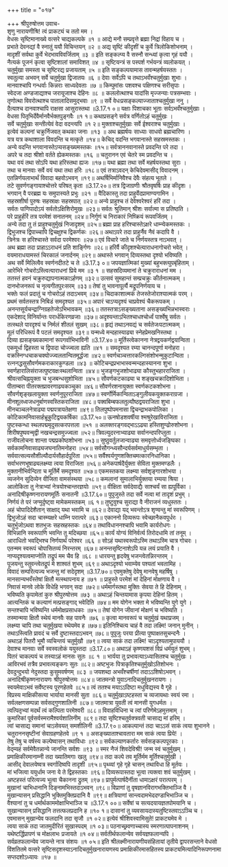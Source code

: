 +++
title = "०१७"

+++
श्रीपुरुषोत्तम उवाच-  
शृणु नारायणीश्रि! त्वं प्राकट्यं च ततो मम ।  
वेधसः सृष्टिमानाख्ये वत्सरे चाद्यकल्पके ॥१ ॥
आद्ये मनौ सम्प्रवृत्ते ब्रह्मा निद्रां विहाय च ।  
प्रभाते देवनद्यां वै स्नातुं ययौ विचिन्तयन् ॥२ ॥
अद्य सृष्टिं कीदृशीं च कुर्वे त्रिलोकिशोभनाम् ।  
मादृशीं सर्वथा कुर्वे भेदभावविवर्जिताम् ॥३ ॥
इति सङ्कल्प्य वै सस्नौ सन्ध्यां कृत्वा गृहं ययौ ।  
नैत्यकं पूजनं कृत्वा सृष्टिशालां समाविशत् ॥४ ॥
सृष्टियन्त्रं स पस्पर्श गर्भयन्त्रं व्यलोकयत् ।  
चतुर्मुखा समस्ता च सृष्टिरद्य प्रजायताम् ॥५ ॥
इति सङ्कल्पयामास तावन्महर्षयस्ततः ।  
स्वतुल्या अभवन् सर्वे चतुर्मुखा द्विजातयः ॥६ ॥
देवाः सर्वेऽपि च तथाऽभवँश्चतुर्मुखाः शुभाः ।  
मानवाश्चापि गन्धर्वाः किन्नराः साध्यदेवताः ॥७ ॥
किम्पुमांसः पशवश्च पक्षिणश्च सरीसृपाः ।  
स्वेदजा अण्डजाद्याश्च जरायूजाश्च देहिनः ॥८ ॥
कललोत्थाश्च यादांसि मृज्जन्याः पत्रसम्भवाः ।  
तृणोत्था विवरोत्थाश्च पातालादिसमुद्भवाः ॥९ ॥
सर्वे वेधःप्रसङ्कल्पाज्जाताश्चतुर्मुखा ननु ।  
दैत्याश्च दानवाश्चापि राक्षसा आसुरास्तथा ॥3.17.१ ०॥
यक्षाः पिशाचका भूताः सर्वऽभवँश्चतुर्मुखाः ।  
वेधसा पितृभिर्देवैर्मानवैर्भक्तपुङ्गवैः ॥१ १॥
कथाप्रसङ्गे सर्वत्र वर्णितोऽहं चतुर्मुखः ।  
सर्वे चतुर्मुखाः सन्तीत्येवं वेदा वदन्त्यपि ॥१ २॥
मुक्ताश्चतुर्मुखाः सर्वे ईश्वराश्च चतुर्मुखाः ।  
इत्येवं कल्पनां चक्रुर्निजवत् कथका जनाः ॥१३ ॥
अथ ब्रह्मर्षयः साध्याः साधवो ब्रह्मचारिणः ।  
यत्र यत्र कथाशाला विवदन्ति च मत्कृते ॥१४॥
केचिद् वदन्ति भगवानास्ते सहस्रमस्तकः ।  
अन्ये वदन्ति भगवानास्तेऽप्यसङ्ख्यमस्तकः ॥१५॥
सर्वत्राननवानास्ते प्रवदन्ति परे तदा ।  
अपरे च तदा श्रीशो वर्तते ह्येकमस्तकः ॥१६ ॥
चतुरानन एवं चेतरे स्म प्रवदन्ति च ।  
यथा वयं तथा सोऽपि यथा हरिस्तथा ह्यजः ॥१७॥
यथा ब्रह्मा तथा सर्वे महर्षयस्तथा सुराः ।  
तथा च मानवाः सर्वे वयं यथा तथा हरिः ॥१८॥
एवं तत्राऽवदन् केचिदेवमासीद् विवादनम् ।  
एतन्निर्णयलाभार्थं विवादा बहवोऽभवन् ॥१९॥
अथर्षिभिर्मानिवैश्च देवैः संहत्य भूतले ।  
तटे सुवर्णगङ्गायाश्चोत्तरे परिषत् कृता ॥3.17.२०॥
तत्र द्विजाग्रणीः श्रौतवृषर्षिः प्राह कीदृशः ।  
भगवान् वै परब्रह्म यः समुपास्यते प्रभुः ॥२१ ॥
वैदिकास्तु तदा प्राहुर्वेदप्रामाण्यगामिन ।  
सहस्रशीर्षा पुरुषः सहस्राक्षः सहस्रपात् ॥२२॥
अन्ये प्राहुश्च तं देवेश्वरेश्वरं हरिं तदा ।  
सर्वतः पाणिपादोऽयं सर्वतोऽक्षिशिरोमुखः ॥२३॥
सर्वतः श्रुतिमान् श्रीशः सर्वात्मा स प्रतिष्ठति ।  
परे प्राहुर्हरिं तत्र परमेशं सनातनम् ॥२४॥
निर्गुणं च निराकारं निष्क्रियं रूपवर्जितम् ।  
अन्ये तदा तु तं प्राहुश्चतुर्मुखं निजादृशम् ॥२५॥
ब्रह्मा प्राह हरिश्चास्तेऽक्षरे धाम्न्येकमस्तकः ।  
द्विभुजश्च द्विपाच्चापि द्विचक्षुश्च द्विकर्णकः ॥२६॥
अथाऽपरे तदा प्राहुर्नैव नैवं कदापि वै ।  
त्रिनेत्रः स हरिश्चास्ते सर्वदा परमेश्वरः ॥२७॥
एवं विचारे जाते च निर्णयस्तत्र नाऽभवत् ।  
अथ ब्रह्मा तदा प्राहाऽऽराधनं प्रति शार्ङ्गिणः ॥२८॥
हरिर्वै कीदृशश्चेत्याराधनागोचरो भवेत् ।  
वयमाराधयामस्तं चिरकालं जनार्दनम् ॥२९॥
अथास्ते भगवान् दिव्यस्तथा दृश्यो भविष्यति ।  
अथ सर्वे मिलित्वैव स्वर्णनदीतटे च ते ॥3.17.३ ०॥
जपयज्ञात्मिकां मुख्यां बहुभक्त्युपबृंहिताम् ।  
आरेभिरे गोचरोऽस्त्वित्याराधनां प्रिये मम ॥३ १ ॥
सहस्रदिव्यमानां ते चक्रुराराधनां मम ।  
ततस्तं हवनं चक्रुरुद्यापनात्मकाऽर्हणम् ॥३२॥
उत्सवं सुमहान्तं सम्प्रचक्रुः कीर्तनात्मकम् ।  
दानभोजनरूपं च नृत्यगीतपुरःसरम् ॥३३॥
तेषां तु भावनापूर्त्यै मद्रूपनिर्णयाय च ।  
भक्तेः फलं प्रदातुं च गोचरोऽहं तदाऽभवम् ॥३४॥
चिदाकाशात्मकं तेजस्तेजोराश्यात्मकं परम् ।  
प्रथमं सर्वतस्तत्र निबिडं समदृश्यत ॥३५॥
अपारं चाऽप्यदृश्यं चाप्रवेश्यं चैकरूपकम् ।  
अनन्तसूर्यचन्द्राग्निग्रहतेजोऽभिभावकम् ॥३६॥
ततस्तत्राऽसङ्ख्यताना असङ्ख्यभिन्नभास्वराः ।  
एकदेशाद् विनिर्यान्तः परार्धकिरणव्रजाः ॥३७॥
अदृश्यन्ताऽभितश्चाधश्चोर्ध्वं पार्श्वेषु सर्वतः ।  
तत्स्थले पारदृश्यं च निर्मलं शीतलं सुखम् ॥३८॥
हृद्यं तथाऽनवद्यं च सर्वतेजःपटात्मकम् ।  
मूलं परिधिरूपं वै पटलं समदृश्यत ॥३९॥
यन्मध्ये मन्दहास्याढ्या स्नेहप्रेमखनिस्तथा ।  
दिव्या ह्यसङ्ख्यकामानां रूपगर्वाभिभाविनी ॥3.17.४०॥
मूर्तिस्त्वेकानना नेत्रद्वयकर्णद्वयान्विता ।  
एकमूर्धा द्विहस्ता च द्विपादा चोज्ज्वला ह्यति ॥४१ ॥
समदृश्यत रम्या चानन्दपूर्णा मनोहरा ।  
वक्रस्निग्धचाकचक्योज्ज्वलतान्वितमूर्द्धजा ॥४२॥
स्वर्णचञ्चत्तारकल्गिसंशोभन्मुकुटान्विता ।  
रत्ननद्धसुसौवर्णमकराकारकुण्डला ॥४३ ॥
कोटिचन्द्रप्रभाभास्वन्मन्दहास्यानना शुभा ।  
स्वर्णहारालिसंराजत्पुष्टवक्षःस्थलान्विता ॥४४॥
भुजङ्गभुजशोभाढ्या कौस्तुभहारराजिता ।  
श्रीवत्सचिह्नयुक्ता च भुजबन्धसुशोभिता ॥४५॥
सौवर्णकटकाढ्या च शङ्खचक्रादिशोभिता ।  
पीताम्बरा पीतरक्तप्रावरणाढ्यकञ्चुका ॥४६॥
सौवर्णरशनायुक्ता स्वर्णकटकशोभना ।  
सौवर्णशृङ्खलायुक्ता स्वर्णनुपूरराजिता ॥४७॥
स्वर्णोर्मिकान्विताऽङ्गुलीयकयुक्तकराग्रजा ।  
मीनशूलध्वजधनुर्बाणस्वस्तिकराजिता ॥४८॥
पक्वबिम्बफलतुल्यौष्ठद्वयराजिता शुभा ।  
मीनचञ्चलनेत्राढ्या पद्मपत्रायतेक्षणा ॥४९॥
तिलपुष्पोपमनासा द्विचन्द्राभकपोलिका ।  
कोटिकामनिवासार्हभ्रूकुटिद्वयकर्षिका ॥3.17.५०॥
ऊनषोडशवर्षीया श्मश्रुरेखाविराजिता ।  
पुष्टस्कन्धा स्थलपद्ममृदुसत्करपत्तला ॥५१ ॥
अलक्तरङ्गवद्भाऽऽढ्या हस्तिशुण्ढोरुशोभना ।  
शिरीषपुष्पवन्मृद्वी नखचन्द्रसमुज्ज्वला ॥५२॥
त्रिवल्युदरनाभ्याढ्या सर्वानन्दपरिप्लुता ।  
राजीवलोचना शान्ता पद्मप्रकोष्ठशोभना ॥५३॥
सुष्ठुवर्तुलजान्वाढ्या समवृत्तोर्ध्वजङ्घिका ।  
सर्वकामनिवासाढ्यजघनातिमनोहरा ॥५४॥
सर्वसौगन्ध्यसौन्दर्यसर्वमाधुर्यसम्भृता ।  
सर्ववात्सल्यसौशील्यौदार्यसौहार्दपूरिता ॥५५॥
सर्वैश्वर्यगुणशक्तिचमत्कारनिधानिका ।  
सर्वाभरणभूषाढ्यलक्ष्म्या त्वया विराजिता ॥५६॥
अनेकपार्षदैर्युक्ता सेविता मुक्तमण्डलैः ।  
मुक्तानीभिर्वन्दिता च मूर्तिर्मे समदृश्यत ॥५७॥
एकमस्तकया लक्ष्म्या सर्वशृङ्गारशोभया ।  
व्यजनेन सुदिव्येन वीजिता वामसंस्थया ॥५८॥
कमलानां सुमालाभिर्युक्तया रम्यया श्रिया ।  
आलोकिता तु नेत्राभ्यां नेत्रयोश्चान्तरज्ञयोः ॥५९॥
वीक्षिता सर्वदेवाद्यैः साश्चर्यं सा ह्यपूर्विका ।  
अनादिश्रीकृष्णनारायणमूर्तिः सनातनी ॥3.17.६०॥
पुपूजुस्ते तदा सर्वे नत्वा मां तादृशं प्रभुम् ।  
निर्णयं ते परं जग्मुर्दृष्ट्वा मामेकमस्तकम् ॥६ १॥
तुष्टुवुश्च सुराद्या वै नीराजनं व्यधुस्ततः ।  
अहं चोपादिदेशैतान् साक्षाद् यथा भवामि च ॥६२॥
देवाद्या यद् भवन्तोऽत्र शृण्वन्तु मां स्वरूपिणम् ।  
द्विभुजोऽहं सदा चास्म्यक्षरे धाम्नि परात्परे ॥६३॥
एकाननो दिव्यरूपः स्वेच्छानैकवपुर्धरः ।  
चतुर्भुजोऽथवा शतभुजः सहस्रहस्तकः ॥६४॥
तथाविधाननश्चापि भवामि कार्यरोधगः ।  
विभिन्नानि स्वरूपाणि भवन्ति तु मदिच्छया ॥६५॥
कार्यं योग्यं विनिर्वर्त्य तिरोदधामि तां तनूम् ।  
आराधितो भवद्भिश्च निर्णयार्थं परेश्वर ॥६६ ॥
सोऽहं यथास्वरूपोऽस्मि तथाऽस्मि चात्र गोचरः ।  
एतन्मम स्वरूपं चोपासितव्यं निरन्तरम् ॥६७॥
अनन्तसृष्टिनाशेऽपि यन्न लयं प्रयाति वै ।  
नाप्यदृश्यत्वमाप्नोति तद्रूपं मम चैव हि ॥६८ ॥
धारयन्तु हृदयेषु भजन्त्वेतन्निरन्तरम् ।  
पूजयन्तु स्तुवन्त्वेतद्रूपं मे शाश्वतं शुभम् ॥६९॥
अथाऽदृश्यो भवाम्येव पश्यतां भवतामिह ।  
विवादं सम्परित्यज्य भजन्तु मां सदेदृशम् ॥3.17.७०॥
एवमुक्तेषु देवेषु मानवेषु महर्षिषु ।  
मानसान्यभवँस्तेषां क्षितौ मत्स्थापनाय ह ॥७१ ॥
प्राहुस्ते परमेशं मां देहिनां मोक्षणाय वै ।  
निवासं मानवे लोके विधेहि भगवन् सदा ॥७२॥
धर्ममार्गस्तथा मुक्तिः सेवया ते हि देहिनाम् ।  
भविष्यति कृपामेतां कुरु श्रीपुरुषोत्तम ॥७३ ॥
अथाऽहं चिन्तयामास कृपया देहिनां हितम् ।  
आत्यन्तिकं च कल्याणं मत्प्रसङ्गाद् भवेदिति ॥७४॥
मम योगेन भक्ता मे भविष्यन्ति युगे युगे ।  
सन्तश्चापि भविष्यन्ति धर्ममोक्षप्रसाधकाः ॥७५॥
तेषां योगेन जीवानां मोक्षणं च भविष्यति ।  
तस्मान्मया क्षितौ स्थेयं मानवैः सह पावनैः ॥७६ ॥
कृत्वा मानवरूपं च चतुर्मुखं यथाप्रजम् ।  
लक्ष्म्या चापि तथा चतुर्मुखया स्थेयमेव ह ॥७७॥
इतिनिश्चित्य चाहं वै तदा लक्ष्मि! जनान् मुनीन् ।  
तथाऽस्त्विति प्रावदं च सर्वे दुष्टास्तदाऽभवन् ॥७८॥
पुपूजुः परया प्रीत्या पुष्पाक्षतसुचन्दनैः ।  
अथाऽहं पितरौ भूमौ व्यचिन्तयं चतुर्मुखौ ॥७९॥
त्वया साकं तदा लक्ष्मि! चाऽदृश्यतामुपाययौ ।  
देवाश्च मानवाः सर्वे स्वस्वलोकं ययुस्तदा ॥3.17.८०॥
अथाऽहं कृष्णयशसं विप्रं धर्मयुतं शुभम् ।  
पितरं चाकल्पयं च तस्याऽहं मानसः सुतः ॥८ १ ॥
भार्यया तु प्रभावत्याऽध्यासितश्च चतुर्मुखः ।  
आविरभवं तत्रैव प्रभावत्यङ्कगः सुतः ॥८२॥
अष्टभुजः पित्राकृतिश्चतुर्मुखोऽतिशोभनः ।  
देवदुन्दुभयो नेदुस्तदा कुसुमवर्षणम् ॥८३ ॥
जयशब्दा अभवँश्चर्षीणां तदाऽऽशिषोऽभवन् ।  
अनादिश्रीकृष्णनारायणः श्रीपुरुषोत्तमः ॥८४॥
जातमन्त्रो युवाऽनादिचतुर्मुखनरायणः ।  
स्वयमेवाऽभवं सर्वेष्टस्य पूरणहेतवे ॥८५॥
त्वं ततश्च मयाऽऽदिष्टा मधुविद्यस्य वै गृहे ।  
विप्रस्य माक्षिकीसत्या भार्याया मानसी सुता ॥८६॥
चतुर्मुखाऽष्टहस्ता च व्यजायथाः स्वयं रमा ।  
सर्वलक्षणसम्पन्ना सर्वसद्गुणशालिनी ॥८७॥
जातमात्रा युवती त्वं मानसी युगधर्मतः ।  
त्वत्पितृभ्यां मदर्थं त्वं कल्पिता परमेश्वरी ॥८८॥
विवाहविधिना च त्वां परिणेमेऽहमुत्तमाम् ।  
कुमारिकां पूर्वसर्वस्मरामैश्वर्यशालिनीम् ॥८९॥
तदा सृष्टिश्चतुर्वक्त्रवती चासाद्य मां हरिम् ।  
त्वां चासाद्य समानां चाऽसेवयत् समशीलिनी ॥3.17.९०॥
आकल्पान्तं तदा चाऽऽसं साकं त्वया शुभानने ।  
चतुराननसृष्टीनां सेवाग्रहणहेतवे ॥९ १ ॥
असङ्ख्याताश्चावतारा मम साकं त्वया प्रिये! ।  
तेषु तेषु च वर्षस्य कल्पेष्वासन् तथाविधाः ॥९२॥
सर्वकल्याणकर्तारः सर्वसङ्कल्पपूरकाः ।  
वेद्म्यहं सर्वमेवैतन्नान्ये जानन्ति सर्वशः ॥९३ ॥
स्मर नैजं शिवदेविश्री! जन्म स्वं चतुर्मुखम् ।  
प्रमाक्षिकीरमानाम्नी तदा ख्यातिमगाः खलु ॥९४॥
तदा कल्पे तव मूर्तिर्मम मूर्तिश्चतुर्मुखी ।  
आसीद् देवालयेष्वत्र स्वर्गादिष्वपि तादृशी ॥९५॥
पृथ्व्यां गृहे गृहे चासन् तथाविधा हि मूर्तयः ।  
मां भजित्वा ययुर्धाम जना ये ते द्विहस्तकाः ॥९६॥
दिव्यरूपास्तदा भूत्वा त्यक्त्वा शवं चतुर्मुखम् ।  
अष्टहस्तं परित्यज्य भूत्वा चैकानना द्रुतम् ॥९७॥
प्रापुर्मत्पार्षदैर्नीता धामाऽक्षरं परात्परम् ।  
मुखानां चाभिधानानि दिङ्नामभिस्तदाऽभवन् ॥९८॥
विप्राणां तु वृषज्ञानविरागभक्तिभाञ्जि वै ।  
मुखान्यासन् प्रसिद्धानि भुक्तिमुक्तिप्रदानि वै ॥९९॥
क्षत्रियाणां सान्त्वदामभेददण्डाभिभाञ्जि च ।  
वैश्यानां तु च धर्मार्थकाममोक्षाभिभाञ्जि च ॥3.17.१ ००॥
सर्वेषां च सत्यदयायज्ञतपोमयानि च ।  
सुखान्यासन् प्रसिद्धानि तत्तत्फलप्रदानि ह ॥१० १॥
दासानां तु व्यवसायदास्यतुष्टिस्तवाऽऽञ्चि च ।  
एवमासन् मुखान्येव फलदानि तदा सृजौ ॥१ ०२॥
इत्येवं श्रीशिवस्वामिसुते! प्राकट्यमेव मे ।  
त्वया साकं तदा जातमुदीरितं सुखास्पदम् ॥१ ०३॥
पठनाच्छ्रवणाच्चास्य स्मरणात्पापनाशनम् ।  
यथेष्टर्द्धिप्रापणं च मोक्षलाभः प्रजायते ॥१ ०४॥
सर्वतीर्थफलान्येव सर्वयज्ञफलान्यपि ।  
सर्वव्रतफलान्येव जायन्ते नात्र संशयः ॥१ ०५॥
इति श्रीलक्ष्मीनारायणीयसंहितायां तृतीये द्वापरसन्ताने वेधसो विंशतितमे वत्सरे सृष्टिसदृशस्याऽनादिचतुर्मुखनारायणस्य प्रमाक्षिकीरमासहितस्य प्राकट्यमित्यादिनिरूपणनामा सप्तदशोऽध्यायः ॥१७ ॥
    
